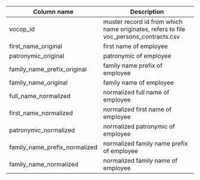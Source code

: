 | Column name | Description |
| --- | --- |
| vocop_id | muster record id from which name originates, refers to file voc_persons_contracts.csv  |
| first_name_original | first name of employee  |
| patronymic_original | patronymic of employee  |
| family_name_prefix_original | family name prefix of employee  |
| family_name_original | family name of employee  |
| full_name_normalized | normalized full name of employee  |
| first_name_normalized | normalized first name of employee  |
| patronymic_normalized | normalized patronymic of employee  |
| family_name_prefix_normalized | normalized family name prefix of employee  |
| family_name_normalized | normalized family name of employee  |